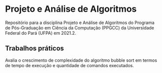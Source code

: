 # Projeto e Análise de Algoritmos

Repositório para a disciplina Projeto e Análise de Algoritmos do Programa de Pós-Graduação em Ciência da Computação (PPGCC) da Universidade Federal do Pará (UFPA) em 2021.2.

## Trabalhos práticos

Avalia o crescimento de complexidade do algoritmo bubble sort em termos de tempo de execução e quantidade de comandos executados.